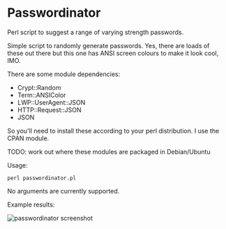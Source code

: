 # Passwordinator
Perl script to suggest a range of varying strength passwords.

Simple script to randomly generate passwords. Yes, there are loads of these out there but this one has ANSI screen colours to make it look cool, IMO.

There are some module dependencies:

* Crypt::Random
* Term::ANSIColor
* LWP::UserAgent::JSON
* HTTP::Request::JSON
* JSON

So you'll need to install these according to your perl distribution. I use the CPAN module.

TODO: work out where these modules are packaged in Debian/Ubuntu

Usage:

```
perl passwordinator.pl
```

No arguments are currently supported.

Example results:

![passwordinator screenshot](https://user-images.githubusercontent.com/108018363/188919920-cbaead25-7534-4c6f-9a71-bcb80da52e4f.png)

